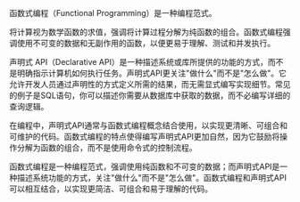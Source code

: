 函数式编程（Functional Programming）是一种编程范式。

将计算视为数学函数的求值，强调将计算过程分解为纯函数的组合。函数式编程强调使用不可变的数据和无副作用的函数，以便更易于理解、测试和并发执行。

声明式 API（Declarative API）是一种描述系统或库所提供的功能的方式，而不是明确指示计算机如何执行任务。声明式API更关注"做什么"而不是"怎么做"。它允许开发人员通过声明性的方式定义所需的结果，而无需显式编写实现细节。常见的例子是SQL语句，你可以描述你需要从数据库中获取的数据，而不必编写详细的查询逻辑。

在编程中，声明式API通常与函数式编程概念结合使用，以实现更清晰、可组合和可维护的代码。函数式编程的特点使得编写声明式API更加自然，因为它鼓励将操作分解为函数的组合，而不是使用命令式的控制流程。

函数式编程是一种编程范式，强调使用纯函数和不可变的数据；而声明式API是一种描述系统功能的方式，关注"做什么"而不是"怎么做"。函数式编程和声明式API可以相互结合，以实现更简洁、可组合和易于理解的代码。